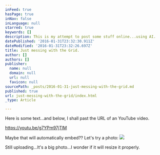 ```yaml
---
inFeed: true
hasPage: true
inNav: false
inLanguage: null
starred: true
keywords: []
description: This is my attempt to post some stuff online...using AI.
datePublished: '2016-01-31T23:32:30.911Z'
dateModified: '2016-01-31T23:32:26.697Z'
title: Just messing with the Grid.
author: []
authors: []
publisher:
  name: null
  domain: null
  url: null
  favicon: null
sourcePath: _posts/2016-01-31-just-messing-with-the-grid.md
published: true
url: just-messing-with-the-grid/index.html
_type: Article

---
```

Here is some text...and below, I shall past the URL of an YouTube video.  

https://youtu.be/g7YPm97jTlM

Maybe that will automatically embed?? Let's try a photo:
![](https://the-grid-user-content.s3-us-west-2.amazonaws.com/6b9cffb8-30b4-48be-9c0c-f0e898d76bf3.jpg)

Still uploading...It's a big photo...I wonder if it will resize it properly.